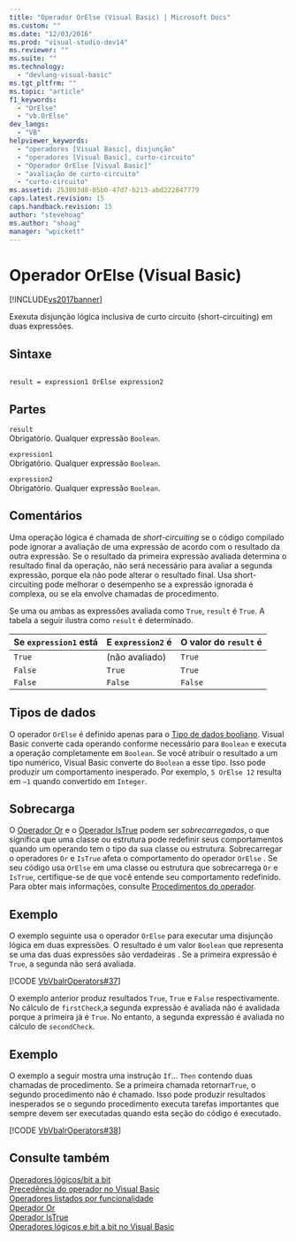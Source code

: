 ```yaml
---
title: "Operador OrElse (Visual Basic) | Microsoft Docs"
ms.custom: ""
ms.date: "12/03/2016"
ms.prod: "visual-studio-dev14"
ms.reviewer: ""
ms.suite: ""
ms.technology: 
  - "devlang-visual-basic"
ms.tgt_pltfrm: ""
ms.topic: "article"
f1_keywords: 
  - "OrElse"
  - "vb.OrElse"
dev_langs: 
  - "VB"
helpviewer_keywords: 
  - "operadores [Visual Basic], disjunção"
  - "operadores [Visual Basic], curto-circuito"
  - "Operador OrElse [Visual Basic]"
  - "avaliação de curto-circuito"
  - "curto-circuito"
ms.assetid: 253803d8-05b0-47d7-b213-abd222847779
caps.latest.revision: 15
caps.handback.revision: 15
author: "stevehoag"
ms.author: "shoag"
manager: "wpickett"
---
```

# Operador OrElse (Visual Basic)
[!INCLUDE[vs2017banner](../../../csharp/includes/vs2017banner.md)]

Exexuta disjunção lógica inclusiva de curto circuito \(short\-circuiting\) em duas expressões.  
  
## Sintaxe  
  
```  
  
result = expression1 OrElse expression2  
```  
  
## Partes  
 `result`  
 Obrigatório.  Qualquer expressão `Boolean`.  
  
 `expression1`  
 Obrigatório.  Qualquer expressão `Boolean`.  
  
 `expression2`  
 Obrigatório.  Qualquer expressão `Boolean`.  
  
## Comentários  
 Uma operação lógica é chamada de *short\-circuiting* se o código compilado pode ignorar a avaliação de uma expressão de acordo com o resultado da outra expressão.  Se o resultado da primeira expressão avaliada determina o resultado final da operação, não será necessário para avaliar a segunda expressão, porque ela não pode alterar o resultado final.  Usa short\-circuiting  pode melhorar o desempenho se a expressão ignorada é complexa, ou se ela envolve chamadas de procedimento.  
  
 Se uma ou ambas as expressões avaliada como `True`, `result` é `True`.  A tabela a seguir ilustra como `result` é determinado.  
  
|Se `expression1` está|E `expression2` é|O valor do `result` é|  
|---------------------------|-----------------------|---------------------------|  
|`True`|\(não avaliado\)|`True`|  
|`False`|`True`|`True`|  
|`False`|`False`|`False`|  
  
## Tipos de dados  
 O operador `OrElse` é definido apenas para o [Tipo de dados booliano](../../../visual-basic/language-reference/data-types/boolean-data-type.md).  Visual Basic converte cada operando conforme necessário para `Boolean` e executa a operação completamente em `Boolean`.  Se você atribuir o resultado a um tipo numérico, Visual Basic converte do `Boolean` a esse tipo.  Isso pode produzir um comportamento inesperado.  Por exemplo, `5 OrElse 12` resulta em `–1` quando convertido em `Integer`.  
  
## Sobrecarga  
 O [Operador Or](../../../visual-basic/language-reference/operators/or-operator.md) e o [Operador IsTrue](../../../visual-basic/language-reference/operators/istrue-operator.md) podem ser *sobrecarregados*, o que significa que uma classe ou estrutura pode redefinir seus comportamentos quando um operando tem o tipo da sua classe ou estrutura.  Sobrecarregar o operadores `Or` e `IsTrue` afeta o comportamento do operador `OrElse` .  Se seu código usa `OrElse` em uma classe ou estrutura que sobrecarrega `Or` e `IsTrue`, certifique\-se de que você entende seu comportamento redefinido.  Para obter mais informações, consulte [Procedimentos do operador](../../../visual-basic/programming-guide/language-features/procedures/operator-procedures.md).  
  
## Exemplo  
 O exemplo seguinte usa o operador `OrElse` para executar uma disjunção lógica em duas expressões.  O resultado é um valor `Boolean` que representa se uma das duas expressões são verdadeiras .  Se a primeira expressão é `True`, a segunda não será avaliada.  
  
 [!CODE [VbVbalrOperators#37](../CodeSnippet/VS_Snippets_VBCSharp/VbVbalrOperators#37)]  
  
 O exemplo anterior produz resultados `True`, `True` e `False` respectivamente.  No cálculo de `firstCheck`,a segunda expressão é avaliada não é avalidada porque a primeira já é `True`.  No entanto, a segunda expressão é avaliada no cálculo de `secondCheck`.  
  
## Exemplo  
 O exemplo a seguir mostra uma instrução `If`... `Then` contendo duas chamadas de procedimento.  Se a primeira chamada retornar`True`, o segundo procedimento não é chamado.  Isso pode produzir resultados inesperados se o segundo procedimento executa tarefas importantes que sempre devem ser executadas quando esta seção do código é executado.  
  
 [!CODE [VbVbalrOperators#38](../CodeSnippet/VS_Snippets_VBCSharp/VbVbalrOperators#38)]  
  
## Consulte também  
 [Operadores lógicos\/bit a bit](../../../visual-basic/language-reference/operators/logical-bitwise-operators.md)   
 [Precedência do operador no Visual Basic](../../../visual-basic/language-reference/operators/operator-precedence.md)   
 [Operadores listados por funcionalidade](../../../visual-basic/language-reference/operators/operators-listed-by-functionality.md)   
 [Operador Or](../../../visual-basic/language-reference/operators/or-operator.md)   
 [Operador IsTrue](../../../visual-basic/language-reference/operators/istrue-operator.md)   
 [Operadores lógicos e bit a bit no Visual Basic](../../../visual-basic/programming-guide/language-features/operators-and-expressions/logical-and-bitwise-operators.md)
